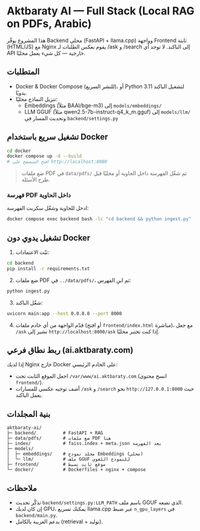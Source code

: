 # Aktbaraty AI — Full Stack (Local RAG on PDFs, Arabic)

هذا المشروع يوفّر Backend محلي (FastAPI + llama.cpp) وواجهة Frontend ثابتة (HTML/JS) مع Nginx يقوم بعكس الطلبات لـ /ask و /search إلى الباكند.
لا توجد أي API خارجية — كل شيء يعمل محليًا.

## المتطلبات
- Docker & Docker Compose (للنشر السريع)، أو Python 3.11 لتشغيل الباكند يدويًا.
- تنزيل النماذج محليًا:
  - Embeddings (مثلاً BAAI/bge-m3) إلى `models/embeddings/`
  - LLM GGUF (مثلاً qwen2.5-7b-instruct-q4_k_m.gguf) إلى `models/llm/` وتحديث المسار في `backend/settings.py`

## تشغيل سريع باستخدام Docker
```bash
cd docker
docker compose up -d --build
# افتح المتصفح على http://localhost:8080
```
> ضع ملفات PDF في `data/pdfs/` ثم شغّل الفهرسة داخل الحاوية أو محليًا قبل طرح الأسئلة.

### فهرسة PDF داخل الحاوية
ادخل للحاوية وشغّل سكربت الفهرسة:
```bash
docker compose exec backend bash -lc "cd backend && python ingest.py"
```

## تشغيل يدوي دون Docker
1) ثبّت الاعتمادات:
```bash
cd backend
pip install -r requirements.txt
```
2) ضع ملفات PDF في `../data/pdfs/`، ثم ابنِ الفهرس:
```bash
python ingest.py
```
3) شغّل الباكند:
```bash
uvicorn main:app --host 0.0.0.0 --port 8000
```
4) قدّم الواجهة من أي خادم ملفات (أو افتح `frontend/index.html` مباشرة)، مع جعل `/ask` تشير إلى `http://localhost:8000/ask` إذا كنت تختبر محليًا.

## ربط نطاق فرعي (ai.aktbaraty.com)
إذا لديك Nginx خارج Docker على الخادم الرئيسي:
- اجعل الموقع الثابت تحت `/var/www/ai.aktbaraty.com` (انسخ محتوى `frontend/`).
- أضف توجيه عكسي للمسارات `/ask` و `/search` نحو `http://127.0.0.1:8000` حيث يعمل الباكند.

## بنية المجلدات
```
aktbaraty-ai/
├─ backend/          # FastAPI + RAG
├─ data/pdfs/        # ضع ملفات PDF هنا
├─ index/            # faiss.index + meta.json بعد الفهرسة
├─ models/
│  ├─ embeddings/    # مجلد نموذج Embeddings (محلي)
│  └─ llm/           # ملف GGUF للنموذج اللغوي
├─ frontend/         # موقع ثابت بسيط
└─ docker/           # Dockerfiles + nginx + compose
```

## ملاحظات
- تذكّر تحديث `backend/settings.py:LLM_PATH` باسم ملف GGUF الذي تضعه.
- إن كان لديك GPU، يمكنك تسريع llama.cpp عبر ضبط `n_gpu_layers` في `backend/main.py`.
- يدعم العربية بالكامل (retrieval + توليد).
